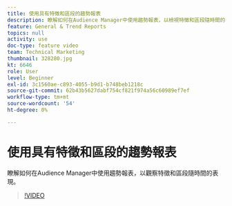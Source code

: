 ```yaml
---
title: 使用具有特徵和區段的趨勢報表
description: 瞭解如何在Audience Manager中使用趨勢報表，以檢視特徵和區段隨時間的表現。
feature: General & Trend Reports
topics: null
activity: use
doc-type: feature video
team: Technical Marketing
thumbnail: 328280.jpg
kt: 6646
role: User
level: Beginner
exl-id: 3c1560ae-c893-4055-b9d1-b748beb1218c
source-git-commit: 62b43b5627dabf754cf821f974a56c60989ef7ef
workflow-type: tm+mt
source-wordcount: '54'
ht-degree: 0%

---
```


# 使用具有特徵和區段的趨勢報表

瞭解如何在Audience Manager中使用趨勢報表，以觀察特徵和區段隨時間的表現。

>[!VIDEO](https://video.tv.adobe.com/v/328280/?quality=12&learn=on)

